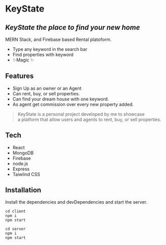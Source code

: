 <h1 class="code-line" data-line-start=0 data-line-end=1 ><a id="KeyState_0"></a>KeyState</h1>
<h2 class="code-line" data-line-start=1 data-line-end=2 ><a id="_KeyState_the_place_to_find_your_new_home__1"></a><em>KeyState the place to find your new home</em></h2>
<p class="has-line-data" data-line-start="4" data-line-end="5">MERN Stack, and Firebase based Rental platoform.</p>
<ul>
<li class="has-line-data" data-line-start="6" data-line-end="7">Type any keyword in the search bar</li>
<li class="has-line-data" data-line-start="7" data-line-end="8">Find properties with keyword</li>
<li class="has-line-data" data-line-start="8" data-line-end="10">✨Magic ✨</li>
</ul>
<h2 class="code-line" data-line-start=10 data-line-end=11 ><a id="Features_10"></a>Features</h2>
<ul>
<li class="has-line-data" data-line-start="12" data-line-end="13">Sign Up as an owner or an Agent</li>
<li class="has-line-data" data-line-start="13" data-line-end="14">Can rent, buy, or sell properties.</li>
<li class="has-line-data" data-line-start="14" data-line-end="15">Can find your dream house with one keyword.</li>
<li class="has-line-data" data-line-start="15" data-line-end="17">As agent get commission over every new property added.</li>
</ul>
<blockquote>
<p class="has-line-data" data-line-start="17" data-line-end="19">KeyState is a personal project developed by me to showcase<br>
a platform that allow users and agents to rent, buy, or sell properties.</p>
</blockquote>
<h2 class="code-line" data-line-start=20 data-line-end=21 ><a id="Tech_20"></a>Tech</h2>
<ul>
<li class="has-line-data" data-line-start="22" data-line-end="23">React</li>
<li class="has-line-data" data-line-start="23" data-line-end="24">MongoDB</li>
<li class="has-line-data" data-line-start="24" data-line-end="25">Firebase</li>
<li class="has-line-data" data-line-start="25" data-line-end="26">node.js</li>
<li class="has-line-data" data-line-start="26" data-line-end="27">Express</li>
<li class="has-line-data" data-line-start="27" data-line-end="29">Taiwlind CSS</li>
</ul>
<h2 class="code-line" data-line-start=29 data-line-end=30 ><a id="Installation_29"></a>Installation</h2>
<p class="has-line-data" data-line-start="31" data-line-end="32">Install the dependencies and devDependencies and start the server.</p>
<pre><code class="has-line-data" data-line-start="34" data-line-end="38" class="language-sh"><span class="hljs-built_in">cd</span> client
npm i
npm start
</code></pre>
<pre><code class="has-line-data" data-line-start="40" data-line-end="44" class="language-sh"><span class="hljs-built_in">cd</span> server
npm i
npm start
</code></pre>

